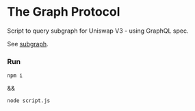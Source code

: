 # The Graph Protocol

Script to query subgraph for Uniswap V3 - using GraphQL spec.

See [subgraph](https://thegraph.com/explorer/subgraph?id=0x9bde7bf4d5b13ef94373ced7c8ee0be59735a298-2&view=Overview).

### Run
`npm i`

&&

`node script.js`
